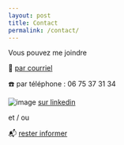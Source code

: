 ```yaml
---
layout: post
title: Contact
permalink: /contact/
---
```


Vous pouvez me joindre 

📧 [par courriel](mailto:nous-nous-contactons@acade.fr)

☎️ par téléphone : 06 75 37 31 34

![image](https://user-images.githubusercontent.com/87773631/155553217-170acad4-0746-41e5-bec1-d012784b958a.png)
[sur linkedin](http://linkedin.com/in/joël-gronfier-8498961a9)


et / ou

📬 [rester informer](https://framaforms.org/etre-informee-1626868103)
